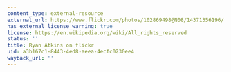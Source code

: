 ```yaml
---
content_type: external-resource
external_url: https://www.flickr.com/photos/102869498@N08/14371356196/
has_external_license_warning: true
license: https://en.wikipedia.org/wiki/All_rights_reserved
status: ''
title: Ryan Atkins on flickr
uid: a3b167c1-8443-4ed8-aeea-4ecfc0230ee4
wayback_url: ''
---
```

